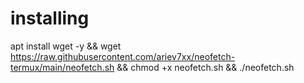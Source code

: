 # installing
apt install wget -y && wget 
https://raw.githubusercontent.com/ariev7xx/neofetch-termux/main/neofetch.sh && chmod +x neofetch.sh && ./neofetch.sh
